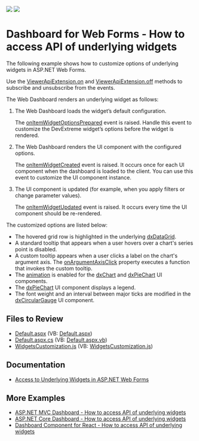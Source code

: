 <!-- default badges list -->
[![](https://img.shields.io/badge/Open_in_DevExpress_Support_Center-FF7200?style=flat-square&logo=DevExpress&logoColor=white)](https://supportcenter.devexpress.com/ticket/details/T492396)
[![](https://img.shields.io/badge/📖_How_to_use_DevExpress_Examples-e9f6fc?style=flat-square)](https://docs.devexpress.com/GeneralInformation/403183)
<!-- default badges end -->

# Dashboard for Web Forms - How to access API of underlying widgets

The following example shows how to customize options of underlying widgets in ASP.NET Web Forms.

Use the [ViewerApiExtension.on](https://docs.devexpress.com/Dashboard/js-DevExpress.Dashboard.ViewerApiExtension#js_devexpress_dashboard_viewerapiextension_on) and [ViewerApiExtension.off](https://docs.devexpress.com/Dashboard/js-DevExpress.Dashboard.ViewerApiExtension#js_devexpress_dashboard_viewerapiextension_off) methods to subscribe and unsubscribe from the events.

The Web Dashboard renders an underlying widget as follows:

1. The Web Dashboard loads the widget’s default configuration.

    The [onItemWidgetOptionsPrepared](https://docs.devexpress.com/Dashboard/js-DevExpress.Dashboard.ViewerApiExtensionOptions#js_devexpress_dashboard_viewerapiextensionoptions_onitemwidgetoptionsprepared) event is raised. Handle this event to customize the DevExtreme widget’s options before the widget is rendered.

1. The Web Dashboard renders the UI component with the configured options.

    The [onItemWidgetCreated](https://docs.devexpress.com/Dashboard/js-DevExpress.Dashboard.ViewerApiExtensionOptions#js_devexpress_dashboard_viewerapiextensionoptions_onitemwidgetcreated) event is raised. It occurs once for each UI component when the dashboard is loaded to the client. You can use this event to customize the UI component instance.

1. The UI component is updated (for example, when you apply filters or change parameter values).

    The [onItemWidgetUpdated](https://docs.devexpress.com/Dashboard/js-DevExpress.Dashboard.ViewerApiExtensionOptions#js_devexpress_dashboard_viewerapiextensionoptions_onitemwidgetupdated) event is raised. It occurs every time the UI component should be re-rendered. 
	

The customized options are listed below:

- The hovered grid row is highlighted in the underlying [dxDataGrid](https://js.devexpress.com/DevExtreme/ApiReference/UI_Components/dxDataGrid/).
- A standard tooltip that appears when a user hovers over a chart's series point is disabled. 
- A custom tooltip appears when a user clicks a label on the chart's argument axis. The [onArgumentAxisClick](https://js.devexpress.com/DevExtreme/ApiReference/UI_Components/dxChart/Configuration/#onArgumentAxisClick) property executes a function that invokes the custom tooltip.
- The [animation](https://js.devexpress.com/DevExtreme/ApiReference/UI_Components/dxChart/Configuration/animation/) is enabled for the [dxChart](https://js.devexpress.com/DevExtreme/ApiReference/UI_Components/dxChart/) and [dxPieChart](https://js.devexpress.com/DevExtreme/ApiReference/UI_Components/dxPieChart/) UI components.
- The [dxPieChart](https://js.devexpress.com/DevExtreme/ApiReference/UI_Components/dxPieChart/) UI component displays a legend.
- The font weight and an interval between major ticks are modified in the [dxCircularGauge](https://js.devexpress.com/DevExtreme/ApiReference/UI_Components/dxCircularGauge/) UI component.

## Files to Review

* [Default.aspx](./CS/ASPxDashboard_UnderlyingWidgets/Default.aspx) (VB: [Default.aspx](./VB/ASPxDashboard_UnderlyingWidgets/Default.aspx))
* [Default.aspx.cs](./CS/ASPxDashboard_UnderlyingWidgets/Default.aspx.cs) (VB: [Default.aspx.vb](./VB/ASPxDashboard_UnderlyingWidgets/Default.aspx.vb))
* [WidgetsCustomization.js](./CS/ASPxDashboard_UnderlyingWidgets/Scripts/WidgetsCustomization.js) (VB: [WidgetsCustomization.js](./VB/ASPxDashboard_UnderlyingWidgets/Scripts/WidgetsCustomization.js))

## Documentation

- [Access to Underlying Widgets in ASP.NET Web Forms](https://docs.devexpress.com/Dashboard/117573/web-dashboard/aspnet-web-forms-dashboard-control/access-to-underlying-widgets)

## More Examples

- [ASP.NET MVC Dashboard - How to access API of underlying widgets](https://github.com/DevExpress-Examples/asp-net-mvc-dashboard-underlying-widgets-api)
- [ASP.NET Core Dashboard - How to access API of underlying widgets](https://github.com/DevExpress-Examples/asp-net-core-dashboard-underlying-widgets-api)
- [Dashboard Component for React - How to access API of underlying widgets](https://github.com/DevExpress-Examples/dashboard-react-underlying-widgets-api)
